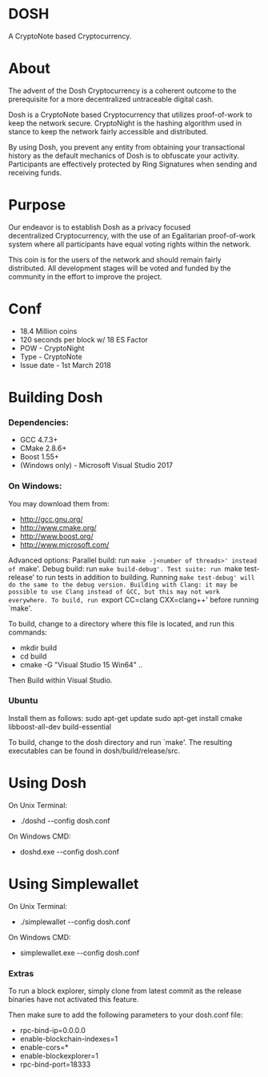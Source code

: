 # DOSH

A CryptoNote based Cryptocurrency.

# About

The advent of the Dosh Cryptocurrency is a coherent outcome to the
prerequisite for a more decentralized untraceable digital cash. 

Dosh is a CryptoNote based Cryptocurrency that utilizes proof-of-work to keep the network secure.
CryptoNight is the hashing algorithm used in stance to keep the network fairly accessible and distributed.

By using Dosh, you prevent any entity from obtaining your transactional history as the default mechanics of Dosh is to
obfuscate your activity. Participants are effectively protected by Ring Signatures when sending and receiving funds.

# Purpose
Our endeavor is to establish Dosh as a privacy focused decentralized Cryptocurrency, with the use of
an Egalitarian proof-of-work system where all participants have equal voting rights within the network.

This coin is for the users of the network and should remain fairly distributed. All development stages will be voted and
funded by the community in the effort to improve the project.

# Conf
* 18.4 Million coins
* 120 seconds per block w/ 18 ES Factor
* POW - CryptoNight
* Type - CryptoNote
* Issue date - 1st March 2018

# Building Dosh

### Dependencies:
* GCC 4.7.3+
* CMake 2.8.6+
* Boost 1.55+
* (Windows only) - Microsoft Visual Studio 2017

### On Windows:

You may download them from:
* http://gcc.gnu.org/
* http://www.cmake.org/
* http://www.boost.org/
* http://www.microsoft.com/

Advanced options:
Parallel build: run `make -j<number of threads>' instead of `make'.
Debug build: run `make build-debug'.
Test suite: run `make test-release' to run tests in addition to building. Running `make test-debug' will do the same to the debug version.
Building with Clang: it may be possible to use Clang instead of GCC, but this may not work everywhere. To build, run `export CC=clang CXX=clang++' before running `make'.

To build, change to a directory where this file is located, and run this commands:
* mkdir build
* cd build
* cmake -G "Visual Studio 15 Win64" ..

Then Build within Visual Studio.

### Ubuntu

Install them as follows:
sudo apt-get update
sudo apt-get install cmake libboost-all-dev build-essential

To build, change to the dosh directory and run `make'. The resulting executables can be found in dosh/build/release/src.

# Using Dosh

On Unix Terminal: 
* ./doshd --config dosh.conf

On Windows CMD: 
* doshd.exe --config dosh.conf


# Using Simplewallet
On Unix Terminal: 
* ./simplewallet --config dosh.conf

On Windows CMD: 
* simplewallet.exe --config dosh.conf


### Extras

To run a block explorer, simply clone from latest commit as the release binaries have not activated this feature.

Then make sure to add the following parameters to your dosh.conf file:
* rpc-bind-ip=0.0.0.0
* enable-blockchain-indexes=1
* enable-cors=*
* enable-blockexplorer=1
* rpc-bind-port=18333
